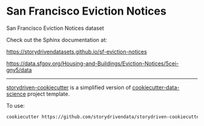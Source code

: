 San Francisco Eviction Notices
==============================

San Francisco Eviction Notices dataset

Check out the Sphinx documentation at:


https://storydrivendatasets.github.io/sf-eviction-notices


https://data.sfgov.org/Housing-and-Buildings/Eviction-Notices/5cei-gny5/data


--------

<!-- credits footer -->


[storydriven-cookiecutter](https://github.com/storydrivendata/storydriven-cookiecutter) is a simplified version of [cookiecutter-data-science](https://drivendata.github.io/cookiecutter-data-science/) project template.


To use:

```sh
cookiecutter https://github.com/storydrivendata/storydriven-cookiecutter
```

